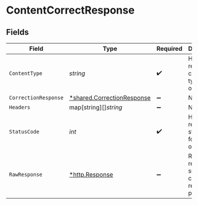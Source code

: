 # ContentCorrectResponse


## Fields

| Field                                                                          | Type                                                                           | Required                                                                       | Description                                                                    |
| ------------------------------------------------------------------------------ | ------------------------------------------------------------------------------ | ------------------------------------------------------------------------------ | ------------------------------------------------------------------------------ |
| `ContentType`                                                                  | *string*                                                                       | :heavy_check_mark:                                                             | HTTP response content type for this operation                                  |
| `CorrectionResponse`                                                           | [*shared.CorrectionResponse](../../../pkg/models/shared/correctionresponse.md) | :heavy_minus_sign:                                                             | N/A                                                                            |
| `Headers`                                                                      | map[string][]*string*                                                          | :heavy_minus_sign:                                                             | N/A                                                                            |
| `StatusCode`                                                                   | *int*                                                                          | :heavy_check_mark:                                                             | HTTP response status code for this operation                                   |
| `RawResponse`                                                                  | [*http.Response](https://pkg.go.dev/net/http#Response)                         | :heavy_minus_sign:                                                             | Raw HTTP response; suitable for custom response parsing                        |
